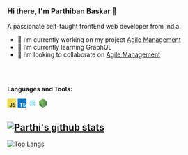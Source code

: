 ### Hi there, I'm Parthiban Baskar 👋

A passionate self-taught frontEnd web developer from India.

- 🔭 I’m currently working on my project [Agile Management](https://github.com/parthikrb/esteamate)
- 🌱 I’m currently learning GraphQL
- 👯 I’m looking to collaborate on [Agile Management](https://github.com/parthikrb/esteamate)

<br />
<br />

**Languages and Tools:**

<code><img height="20" src="https://raw.githubusercontent.com/github/explore/80688e429a7d4ef2fca1e82350fe8e3517d3494d/topics/javascript/javascript.png"></code>
<code><img height="20" src="https://raw.githubusercontent.com/github/explore/80688e429a7d4ef2fca1e82350fe8e3517d3494d/topics/typescript/typescript.png"></code>
<code><img height="20" src="https://raw.githubusercontent.com/github/explore/80688e429a7d4ef2fca1e82350fe8e3517d3494d/topics/react/react.png"></code>
<code><img height="20" src="https://raw.githubusercontent.com/github/explore/80688e429a7d4ef2fca1e82350fe8e3517d3494d/topics/nodejs/nodejs.png"></code>

## [![Parthi's github stats](https://github-readme-stats.vercel.app/api?username=parthikrb&show_icons=true&theme=radical)](https://github.com/parthikrb)

[![Top Langs](https://github-readme-stats.vercel.app/api/top-langs/?username=parthikrb)](https://github.com/parthikrb)
